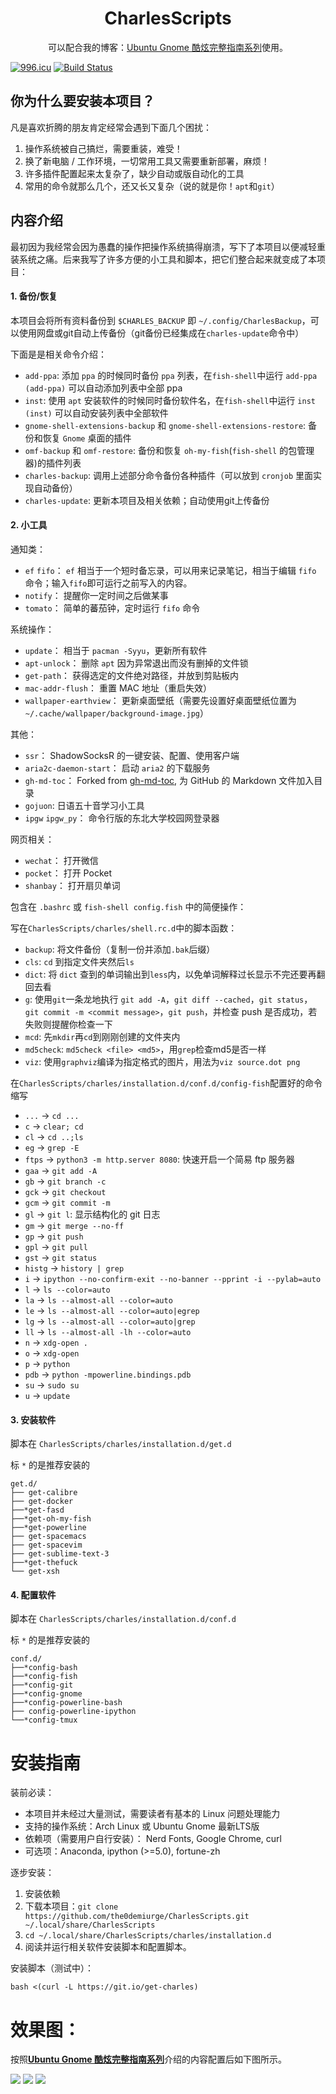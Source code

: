 <h1 align="center">CharlesScripts</h1>
<p align="center">可以配合我的博客：<a href="https://the0demiurge.blogspot.jp/2017/02/ubuntu-gnome.html">Ubuntu Gnome 酷炫完整指南系列</a>使用。</p>


<a href="https://996.icu"><img src="https://img.shields.io/badge/link-996.icu-red.svg" alt="996.icu" /></a>
[![Build Status](https://travis-ci.org/the0demiurge/CharlesScripts.svg?branch=master)](https://travis-ci.org/the0demiurge/CharlesScripts)


## 你为什么要安装本项目？ ##

凡是喜欢折腾的朋友肯定经常会遇到下面几个困扰：

1. 操作系统被自己搞烂，需要重装，难受！
2. 换了新电脑 / 工作环境，一切常用工具又需要重新部署，麻烦！
3. 许多插件配置起来太复杂了，缺少自动或版自动化的工具
4. 常用的命令就那么几个，还又长又复杂（说的就是你！`apt`和`git`）


## 内容介绍 ##

最初因为我经常会因为愚蠢的操作把操作系统搞得崩溃，写下了本项目以便减轻重装系统之痛。后来我写了许多方便的小工具和脚本，把它们整合起来就变成了本项目：

#### 1. 备份/恢复 ####

本项目会将所有资料备份到 `$CHARLES_BACKUP` 即 `~/.config/CharlesBackup`，可以使用网盘或git自动上传备份（git备份已经集成在`charles-update`命令中）

下面是是相关命令介绍：

- `add-ppa`: 添加 `ppa` 的时候同时备份 `ppa` 列表，在`fish-shell`中运行 `add-ppa (add-ppa)` 可以自动添加列表中全部 ppa
- `inst`: 使用 `apt` 安装软件的时候同时备份软件名，在`fish-shell`中运行 `inst (inst)` 可以自动安装列表中全部软件
- `gnome-shell-extensions-backup` 和 `gnome-shell-extensions-restore`: 备份和恢复 `Gnome` 桌面的插件
- `omf-backup` 和 `omf-restore`: 备份和恢复 `oh-my-fish`(`fish-shell` 的包管理器)的插件列表
- `charles-backup`: 调用上述部分命令备份各种插件（可以放到 `cronjob` 里面实现自动备份）
- `charles-update`: 更新本项目及相关依赖；自动使用git上传备份

#### 2. 小工具 ####

通知类：

- `ef` `fifo`： `ef` 相当于一个短时备忘录，可以用来记录笔记，相当于编辑 `fifo` 命令；输入`fifo`即可运行之前写入的内容。
- `notify`： 提醒你一定时间之后做某事 
- `tomato`： 简单的蕃茄钟，定时运行 `fifo` 命令

系统操作：

- `update`： 相当于 `pacman -Syyu`，更新所有软件
- `apt-unlock`： 删除 `apt` 因为异常退出而没有删掉的文件锁
- `get-path`： 获得选定的文件绝对路径，并放到剪贴板内
- `mac-addr-flush`： 重置 MAC 地址（重启失效）
- `wallpaper-earthview`： 更新桌面壁纸（需要先设置好桌面壁纸位置为 `~/.cache/wallpaper/background-image.jpg`）

其他：

- `ssr`： ShadowSocksR 的一键安装、配置、使用客户端
- `aria2c-daemon-start`： 启动 `aria2` 的下载服务
- `gh-md-toc`： Forked from [gh-md-toc](https://github.com/ekalinin/github-markdown-toc), 为 GitHub 的 Markdown 文件加入目录
- `gojuon`: 日语五十音学习小工具
- `ipgw` `ipgw_py`： 命令行版的东北大学校园网登录器


网页相关：

- `wechat`： 打开微信
- `pocket`： 打开 Pocket
- `shanbay`： 打开扇贝单词

包含在 `.bashrc` 或 `fish-shell config.fish` 中的简便操作：

写在`CharlesScripts/charles/shell.rc.d`中的脚本函数：

- `backup`: 将文件备份（复制一份并添加`.bak`后缀）
- `cls`: `cd` 到指定文件夹然后`ls`
- `dict`: 将 `dict` 查到的单词输出到`less`内，以免单词解释过长显示不完还要再翻回去看
- `g`: 使用`git`一条龙地执行 `git add -A`，`git diff --cached`，`git status`，`git commit -m <commit message>`，`git push`，并检查 push 是否成功，若失败则提醒你检查一下
- `mcd`: 先`mkdir`再`cd`到刚刚创建的文件夹内
- `md5check`: `md5check <file> <md5>`，用`grep`检查md5是否一样
- `viz`: 使用`graphviz`编译为指定格式的图片，用法为`viz source.dot png`

在`CharlesScripts/charles/installation.d/conf.d/config-fish`配置好的命令缩写

- `...` -> `cd ...`
- `c` -> `clear; cd`
- `cl` -> `cd ..;ls`
- `eg` -> `grep -E`
- `ftps` -> `python3 -m http.server 8080`: 快速开启一个简易 ftp 服务器
- `gaa` -> `git add -A`
- `gb` -> `git branch -c`
- `gck` -> `git checkout`
- `gcm` -> `git commit -m`
- `gl` -> `git l`: 显示结构化的 git 日志
- `gm` -> `git merge --no-ff`
- `gp` -> `git push`
- `gpl` -> `git pull`
- `gst` -> `git status`
- `histg` -> `history | grep`
- `i` -> `ipython --no-confirm-exit --no-banner --pprint -i --pylab=auto`
- `l` -> `ls --color=auto`
- `la` -> `ls --almost-all --color=auto`
- `le` -> `ls --almost-all --color=auto|egrep`
- `lg` -> `ls --almost-all --color=auto|grep`
- `ll` -> `ls --almost-all -lh --color=auto`
- `n` -> `xdg-open .`
- `o` -> `xdg-open`
- `p` -> `python`
- `pdb` -> `python -mpowerline.bindings.pdb`
- `su` -> `sudo su`
- `u` -> `update`



#### 3. 安装软件 ####

脚本在 `CharlesScripts/charles/installation.d/get.d`

标 `*` 的是推荐安装的

```
get.d/
├── get-calibre
├── get-docker
├──*get-fasd
├──*get-oh-my-fish
├──*get-powerline
├── get-spacemacs
├── get-spacevim
├── get-sublime-text-3
├──*get-thefuck
└── get-xsh

```

#### 4. 配置软件 ####

脚本在 `CharlesScripts/charles/installation.d/conf.d`

标 `*` 的是推荐安装的

```
conf.d/
├──*config-bash
├──*config-fish
├──*config-git
├──*config-gnome
├──*config-powerline-bash
├── config-powerline-ipython
└──*config-tmux

```

# 安装指南 #
装前必读：

- 本项目并未经过大量测试，需要读者有基本的 Linux 问题处理能力
- 支持的操作系统：Arch Linux 或 Ubuntu Gnome 最新LTS版
- 依赖项（需要用户自行安装）： Nerd Fonts, Google Chrome, curl
- 可选项：Anaconda, ipython (>=5.0), fortune-zh

逐步安装：

1. 安装依赖
2. 下载本项目：`git clone https://github.com/the0demiurge/CharlesScripts.git ~/.local/share/CharlesScripts`
3. `cd ~/.local/share/CharlesScripts/charles/installation.d`
4. 阅读并运行相关软件安装脚本和配置脚本。

安装脚本（测试中）：

`bash <(curl -L https://git.io/get-charles)`

# 效果图： #

按照[**Ubuntu Gnome 酷炫完整指南系列**](https://the0demiurge.blogspot.jp/2017/02/ubuntu-gnome.html)介绍的内容配置后如下图所示。

![](figs/1.png)
![](figs/2.png)
![](figs/3.png)
